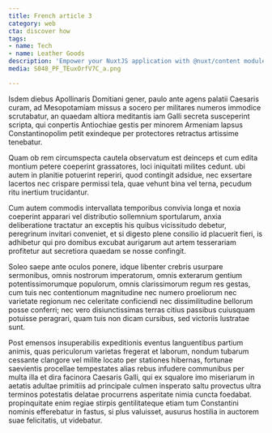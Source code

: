 ```yaml
---
title: French article 3
category: web
cta: discover how
tags:
- name: Tech
- name: Leather Goods
description: 'Empower your NuxtJS application with @nuxt/content module: write in a content/ directory and fetch your Markdown, JSON, YAML and CSV files through a MongoDB like API, acting as a Git-based Headless CMS.'
media: S048_PF_TEuxOrfV7C_a.png

---
```


Isdem diebus Apollinaris Domitiani gener, paulo ante agens palatii Caesaris curam, ad Mesopotamiam missus a socero per militares numeros immodice scrutabatur, an quaedam altiora meditantis iam Galli secreta susceperint scripta, qui conpertis Antiochiae gestis per minorem Armeniam lapsus Constantinopolim petit exindeque per protectores retractus artissime tenebatur.

Quam ob rem circumspecta cautela observatum est deinceps et cum edita montium petere coeperint grassatores, loci iniquitati milites cedunt. ubi autem in planitie potuerint reperiri, quod contingit adsidue, nec exsertare lacertos nec crispare permissi tela, quae vehunt bina vel terna, pecudum ritu inertium trucidantur.

Cum autem commodis intervallata temporibus convivia longa et noxia coeperint apparari vel distributio sollemnium sportularum, anxia deliberatione tractatur an exceptis his quibus vicissitudo debetur, peregrinum invitari conveniet, et si digesto plene consilio id placuerit fieri, is adhibetur qui pro domibus excubat aurigarum aut artem tesserariam profitetur aut secretiora quaedam se nosse confingit.

Soleo saepe ante oculos ponere, idque libenter crebris usurpare sermonibus, omnis nostrorum imperatorum, omnis exterarum gentium potentissimorumque populorum, omnis clarissimorum regum res gestas, cum tuis nec contentionum magnitudine nec numero proeliorum nec varietate regionum nec celeritate conficiendi nec dissimilitudine bellorum posse conferri; nec vero disiunctissimas terras citius passibus cuiusquam potuisse peragrari, quam tuis non dicam cursibus, sed victoriis lustratae sunt.

Post emensos insuperabilis expeditionis eventus languentibus partium animis, quas periculorum varietas fregerat et laborum, nondum tubarum cessante clangore vel milite locato per stationes hibernas, fortunae saevientis procellae tempestates alias rebus infudere communibus per multa illa et dira facinora Caesaris Galli, qui ex squalore imo miseriarum in aetatis adultae primitiis ad principale culmen insperato saltu provectus ultra terminos potestatis delatae procurrens asperitate nimia cuncta foedabat. propinquitate enim regiae stirpis gentilitateque etiam tum Constantini nominis efferebatur in fastus, si plus valuisset, ausurus hostilia in auctorem suae felicitatis, ut videbatur.
